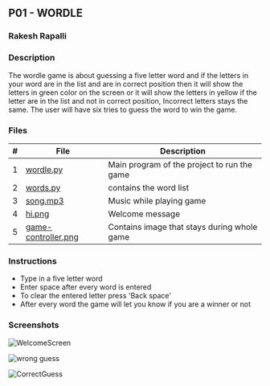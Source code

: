 ## P01 - WORDLE
### Rakesh Rapalli
### Description

The wordle game is about guessing a five letter word and if the letters in your word are in the list and are in correct position then it will show the letters in green color on the screen or it will show the letters in yellow if the letter are in the list and not in correct position, Incorrect letters stays the same. The user will have six tries to guess the word to win the game.

### Files

|   #   | File      | Description                                  |
| :---: | --------- | -------------------------------------------- |
|   1   | [wordle.py](https://github.com/RakeshRapalli6/5443-2D-Rakesh/blob/main/Assignments/P01/wordle.py)| Main program of the project to run the game|
|   2   | [words.py](https://github.com/RakeshRapalli6/5443-2D-Rakesh/blob/main/Assignments/P01/words.py)| contains the word list|
|   3   | [song.mp3](https://github.com/RakeshRapalli6/5443-2D-Rakesh/blob/main/Assignments/P01/song.mp3)| Music while playing game|
|   4   | [hi.png](https://github.com/RakeshRapalli6/5443-2D-Rakesh/blob/main/Assignments/P01/hi.png)| Welcome message| 
|   5   | [game-controller.png](https://github.com/RakeshRapalli6/5443-2D-Rakesh/blob/main/Assignments/P01/game-controller.png)| Contains image that stays during whole game|

### Instructions

- Type in a five letter word
- Enter space after every word is entered
- To clear the entered letter press 'Back space'
- After every word the game will let you know if you are a winner or not

### Screenshots

![WelcomeScreen](https://user-images.githubusercontent.com/123696771/223261821-bda6cc44-b67a-4ad9-9c83-d69382b1d187.jpg)

![wrong guess](https://user-images.githubusercontent.com/123696771/223262433-b7eb90b3-899a-48f5-b796-da6f816460a2.jpg)

![CorrectGuess](https://user-images.githubusercontent.com/123696771/223263127-ce83e83b-2bb6-4087-8a0e-3bb96618a20d.jpg)




